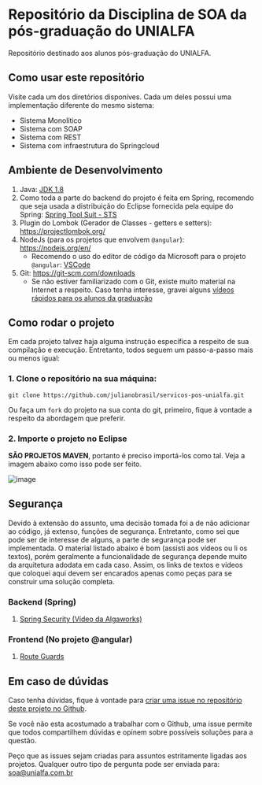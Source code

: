 # Repositório da Disciplina de SOA da pós-graduação do UNIALFA

Repositório destinado aos alunos pós-graduação do UNIALFA.

## Como usar este repositório

Visite cada um dos diretórios disponíves. Cada um deles possui uma implementação diferente
do mesmo sistema:

- Sistema Monolítico
- Sistema com SOAP
- Sistema com REST
- Sistema com infraestrutura do Springcloud

## Ambiente de Desenvolvimento

1. Java: [JDK 1.8](http://www.oracle.com/technetwork/java/javase/downloads/jdk8-downloads-2133151.html)
2. Como toda a parte do backend do projeto é feita em Spring, recomendo que seja usada a 
distribuição do Eclipse fornecida pela equipe do Spring: [Spring Tool Suit - STS](https://spring.io/tools/sts/all)
3. Plugin do Lombok (Gerador de Classes - getters e setters): https://projectlombok.org/
4. NodeJs (para os projetos que envolvem `@angular`): https://nodejs.org/en/
    - Recomendo o uso do editor de código da Microsoft para o projeto `@angular`: [VSCode](https://code.visualstudio.com/)
5. Git: https://git-scm.com/downloads
    - Se não estiver familiarizado com o Git, existe muito material na Internet a respeito.
	Caso tenha interesse, gravei alguns [vídeos rápidos para os alunos da graduação](https://www.youtube.com/playlist?list=PL0fa6_HZDwa3QF8jG0viU2IK-4NfaKDNV)

## Como rodar o projeto

Em cada projeto talvez haja alguma instrução específica a respeito de sua compilação e execução.
Entretanto, todos seguem um passo-a-passo mais ou menos igual:

### 1. Clone o repositório na sua máquina: 

```git
git clone https://github.com/julianobrasil/servicos-pos-unialfa.git
```

Ou faça um `fork` do projeto na sua conta do git, primeiro, fique à vontade a respeito da abordagem
que preferir.

### 2. Importe o projeto no Eclipse

**SÃO PROJETOS MAVEN**, portanto é  preciso importá-los como tal. Veja a imagem abaixo como isso
pode ser feito.
	
![image](https://media.giphy.com/media/3o6fIYvzlzbqP7jx04/giphy.gif)

## Segurança

Devido à extensão do assunto, uma decisão tomada foi a de não adicionar ao código, já extenso, funções 
de segurança. Entretanto, como sei que pode ser de interesse de alguns, a parte de segurança pode
ser implementada. O material listado abaixo é bom (assisti aos vídeos ou li os textos), porém geralmente
a funcionalidade de segurança depende muito da arquitetura adodata em cada caso. Assim, os links
de textos e vídeos que coloquei aqui devem ser encarados apenas como peças para se construir uma
solução completa.

### Backend (Spring)

1. [Spring Security (Vídeo da Algaworks)](https://www.youtube.com/watch?v=FOX0r52_hwE)

### Frontend (No projeto @angular)

1. [Route Guards](https://angular.io/guide/router#milestone-5-route-guards)

## Em caso de dúvidas

Caso tenha dúvidas, fique à vontade para [criar uma issue no repositório deste projeto no Github](https://github.com/julianobrasil/servicos-pos-unialfa/issues).

Se você não esta acostumado a trabalhar com o Github, uma issue permite que todos compartilhem 
dúvidas e opinem sobre possíveis soluções para a questão.

Peço que as issues sejam criadas para assuntos estritamente ligadas aos projetos. Qualquer
outro tipo de pergunta pode ser enviada para: soa@unialfa.com.br


